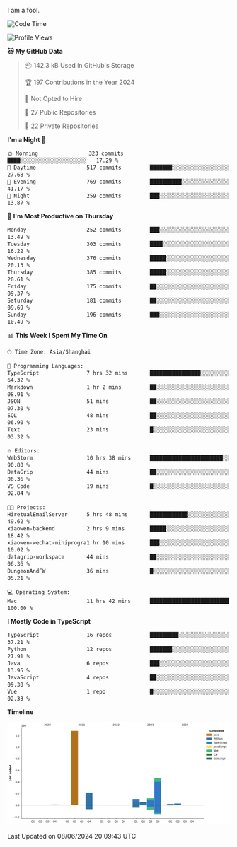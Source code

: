 I am a fool.

<!--START_SECTION:waka-->
![Code Time](http://img.shields.io/badge/Code%20Time-1%2C490%20hrs%208%20mins-blue)

![Profile Views](http://img.shields.io/badge/Profile%20Views-0-blue)

**🐱 My GitHub Data** 

> 📦 142.3 kB Used in GitHub's Storage 
 > 
> 🏆 197 Contributions in the Year 2024
 > 
> 🚫 Not Opted to Hire
 > 
> 📜 27 Public Repositories 
 > 
> 🔑 22 Private Repositories 
 > 
**I'm a Night 🦉** 

```text
🌞 Morning                323 commits         ████░░░░░░░░░░░░░░░░░░░░░   17.29 % 
🌆 Daytime                517 commits         ███████░░░░░░░░░░░░░░░░░░   27.68 % 
🌃 Evening                769 commits         ██████████░░░░░░░░░░░░░░░   41.17 % 
🌙 Night                  259 commits         ███░░░░░░░░░░░░░░░░░░░░░░   13.87 % 
```
📅 **I'm Most Productive on Thursday** 

```text
Monday                   252 commits         ███░░░░░░░░░░░░░░░░░░░░░░   13.49 % 
Tuesday                  303 commits         ████░░░░░░░░░░░░░░░░░░░░░   16.22 % 
Wednesday                376 commits         █████░░░░░░░░░░░░░░░░░░░░   20.13 % 
Thursday                 385 commits         █████░░░░░░░░░░░░░░░░░░░░   20.61 % 
Friday                   175 commits         ██░░░░░░░░░░░░░░░░░░░░░░░   09.37 % 
Saturday                 181 commits         ██░░░░░░░░░░░░░░░░░░░░░░░   09.69 % 
Sunday                   196 commits         ███░░░░░░░░░░░░░░░░░░░░░░   10.49 % 
```


📊 **This Week I Spent My Time On** 

```text
🕑︎ Time Zone: Asia/Shanghai

💬 Programming Languages: 
TypeScript               7 hrs 32 mins       ████████████████░░░░░░░░░   64.32 % 
Markdown                 1 hr 2 mins         ██░░░░░░░░░░░░░░░░░░░░░░░   08.91 % 
JSON                     51 mins             ██░░░░░░░░░░░░░░░░░░░░░░░   07.30 % 
SQL                      48 mins             ██░░░░░░░░░░░░░░░░░░░░░░░   06.90 % 
Text                     23 mins             █░░░░░░░░░░░░░░░░░░░░░░░░   03.32 % 

🔥 Editors: 
WebStorm                 10 hrs 38 mins      ███████████████████████░░   90.80 % 
DataGrip                 44 mins             ██░░░░░░░░░░░░░░░░░░░░░░░   06.36 % 
VS Code                  19 mins             █░░░░░░░░░░░░░░░░░░░░░░░░   02.84 % 

🐱‍💻 Projects: 
HiretualEmailServer      5 hrs 48 mins       ████████████░░░░░░░░░░░░░   49.62 % 
xiaowen-backend          2 hrs 9 mins        █████░░░░░░░░░░░░░░░░░░░░   18.42 % 
xiaowen-wechat-miniprogra1 hr 10 mins        ███░░░░░░░░░░░░░░░░░░░░░░   10.02 % 
datagrip-workspace       44 mins             ██░░░░░░░░░░░░░░░░░░░░░░░   06.36 % 
DungeonAndFW             36 mins             █░░░░░░░░░░░░░░░░░░░░░░░░   05.21 % 

💻 Operating System: 
Mac                      11 hrs 42 mins      █████████████████████████   100.00 % 
```

**I Mostly Code in TypeScript** 

```text
TypeScript               16 repos            █████████░░░░░░░░░░░░░░░░   37.21 % 
Python                   12 repos            ███████░░░░░░░░░░░░░░░░░░   27.91 % 
Java                     6 repos             ███░░░░░░░░░░░░░░░░░░░░░░   13.95 % 
JavaScript               4 repos             ██░░░░░░░░░░░░░░░░░░░░░░░   09.30 % 
Vue                      1 repo              █░░░░░░░░░░░░░░░░░░░░░░░░   02.33 % 
```



**Timeline**

![Lines of Code chart](https://raw.githubusercontent.com/VeejaLiu/VeejaLiu/master/assets/bar_graph.png)


 Last Updated on 08/06/2024 20:09:43 UTC
<!--END_SECTION:waka-->
